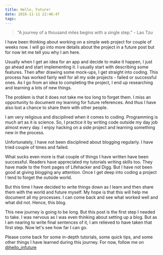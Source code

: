 ```yaml
---
title: Hello, Future!
date: 2016-11-11 22:46:47
tags:
---
```


> "A journey of a thousand miles begins with a single step." - Lao Tzu 

I have been thinking about working on a simple web project for couple of weeks now. I will go into more details about the project in a future post but for now let me tell you why I am here. 

Usually when I get an idea for an app and decide to make it happen, I just go ahead and start implementing it. I usually start with describing some features. Then after drawing some mock-ups, I get straight into coding. This process has worked fairly well for all my side projects - failed or successful ones. As I go from an idea to completing the project, I end up researching and learning a lots of new things.

The problem is that it does not take me too long to forget them. I miss an opportunity to document my learning for future references. And thus I have also lost a chance to share them with other people. 

I am very religious and disciplined when it comes to coding. Programming is much art as it is science. So, I practice it by writing code outside my day job almost every day. I enjoy hacking on a side project and learning something new in the process. 

Unfortunately, I have not been disciplined about blogging regularly. I have tried couple of times and failed. 

What sucks even more is that couple of things I have written have been successful. Readers have appreciated my tutorials writing skills too. They have made to the front pages of Lifehacker and Digg.  But I have not been good at giving blogging any attention. Once I get deep into coding a project I tend to forget the outside world. 

But this time I have decided to write things down as I learn and then share them with the world and future myself. My hope is that this will help me document all my processes. I can come back and see what worked well and what did not. Hence, this blog. 

This new journey is going to be long. But this post is the first step I needed to take. I was nervous as I was even thinking about setting up a blog. But as I am nearing to write final sentences of it, I am relieved to have taken that first step. Now let's see how far I can go. 

Please come back for some in-depth tutorials, some quick tips, and some other things I have learned during this journey. For now, follow me on [@hello_infuture](https://twitter.com/hello_infuture)